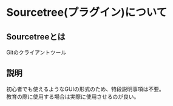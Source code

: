 # Sourcetree(プラグイン)について

## Sourcetreeとは
Gitのクライアントツール

## 説明
初心者でも使えるようなGUIの形式のため、特段説明事項は不要。  
教育の際に使用する場合は実際に使用させるのが良い。